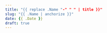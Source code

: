 ```yaml
---
title: "{{ replace .Name "-" " " | title }}"
slug: "{{ .Name | anchorize }}"
date: {{ .Date }}
draft: true
---
```

